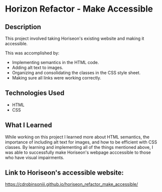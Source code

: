 ﻿# Horizon Refactor - Make Accessible

## Description
This project involved taking Horiseon's existing website and making it accessible. 

This was accomplished by: 
    <ul>
        <li>Implementing semantics in the HTML code.</li>
        <li>Adding alt text to images.</li>
        <li>Organizing and consolidating the classes in the CSS style sheet.</li>
        <li>Making sure all links were working correctly.</li>
    </ul>

## Technologies Used
<ul>
    <li>HTML</li>
    <li>CSS</li>
</ul>

## What I Learned

While working on this project I learned more about HTML semantics, the importance of including alt text for images, and how to be efficient with CSS classes.
By learning and implementing all of the things mentioned above, I was able to successfully make Horiseon's webpage acccessible to those who have visual impairments. 


## Link to Horiseon's accessible website:
https://cdrobinsoniii.github.io/horiseon_refactor_make_accessible/




